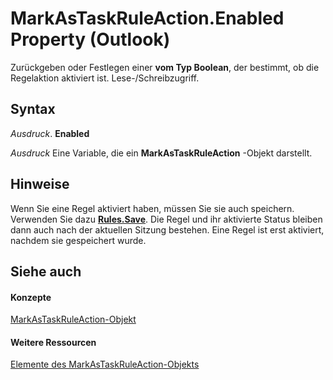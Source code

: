 
# MarkAsTaskRuleAction.Enabled Property (Outlook)

Zurückgeben oder Festlegen einer  **vom Typ Boolean**, der bestimmt, ob die Regelaktion aktiviert ist. Lese-/Schreibzugriff.


## Syntax

 _Ausdruck_. **Enabled**

 _Ausdruck_ Eine Variable, die ein **MarkAsTaskRuleAction** -Objekt darstellt.


## Hinweise

Wenn Sie eine Regel aktiviert haben, müssen Sie sie auch speichern. Verwenden Sie dazu  **[Rules.Save](d838eca0-4ec5-ab43-a031-fd65ab7d9f3c.md)**. Die Regel und ihr aktivierte Status bleiben dann auch nach der aktuellen Sitzung bestehen. Eine Regel ist erst aktiviert, nachdem sie gespeichert wurde.


## Siehe auch


#### Konzepte


[MarkAsTaskRuleAction-Objekt](639d9242-7387-2b25-9d0f-f7a14cf16790.md)
#### Weitere Ressourcen


[Elemente des MarkAsTaskRuleAction-Objekts](http://msdn.microsoft.com/library/1ec55a3d-5e52-d56a-d5ca-4372d393b9fa%28Office.15%29.aspx)